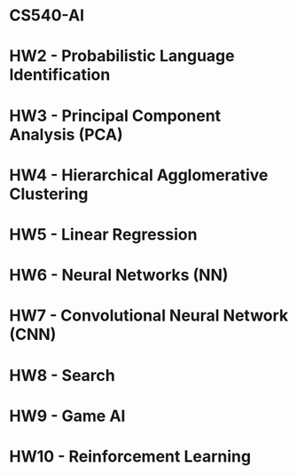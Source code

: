 # CS540-AI
# HW2 - Probabilistic Language Identification
# HW3 - Principal Component Analysis (PCA)
# HW4 - Hierarchical Agglomerative Clustering
# HW5 - Linear Regression
# HW6 - Neural Networks (NN)
# HW7 - Convolutional Neural Network (CNN)
# HW8 - Search
# HW9 - Game AI
# HW10 - Reinforcement Learning
